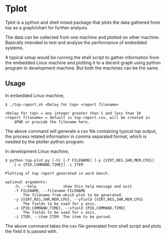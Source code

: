 Tplot
=====

Tplot is a python and shell mixed package that plots the data gathered
from top as a graph/chart for further analysis.

The data can be collected from one machine and plotted on other
machine. Basically intended to test and analyse the performance of
embedded systems.

A typical setup would be running the shell script to gather
information from the embedded Linux machine and plotting it to a
decent graph using python program in development machine. But both the
machines can be the same.

Usage
-----

In embedded Linux machine,

	$ ./top-report.sh <Delay for top> <report filename>

	<Delay for top> = any integer greater than 1 and less than 10
	<report filename> = default is top-report.csv, will be created in
		$PWD or provide the filename here.

The above command will generate a csv file containing typical top
output, the process related information in comma separated format,
which is needed by the plotter python program.

In development Linux machine,


	$ python top-plot.py [-h] [-f FILENAME] [-y {VIRT,RES,SHR,MEM,CPU}]
		[-x {PID,COMMAND,TIME}] -i ITEM

	Plotting of top report generated in work bench.

	optional arguments:
		-h, --help            show this help message and exit
		-f FILENAME, --filename FILENAME
			The filename from which plot to be generated.
		-y {VIRT,RES,SHR,MEM,CPU}, --yfield {VIRT,RES,SHR,MEM,CPU}
			The fields to be used for y axis.
		-x {PID,COMMAND,TIME}, --xfield {PID,COMMAND,TIME}
			The fields to be used for x axis.
		-i ITEM, --item ITEM  The item to be parsed.

The above command takes the csv file generated from shell script and
plots the field it is passed with.
